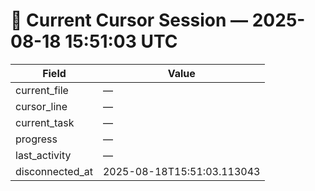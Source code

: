# 📝 Current Cursor Session — 2025-08-18 15:51:03 UTC

| Field | Value |
|-------|-------|
| current_file | — |
| cursor_line | — |
| current_task | — |
| progress | — |
| last_activity | — |
| disconnected_at | 2025-08-18T15:51:03.113043 |
